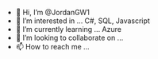 - 👋 Hi, I’m @JordanGW1
- 👀 I’m interested in ... C#, SQL, Javascript
- 🌱 I’m currently learning ... Azure
- 💞️ I’m looking to collaborate on ... 
- 📫 How to reach me ... 

<!---
JordanGW1/JordanGW1 is a ✨ special ✨ repository because its `README.md` (this file) appears on your GitHub profile.
You can click the Preview link to take a look at your changes.
--->
